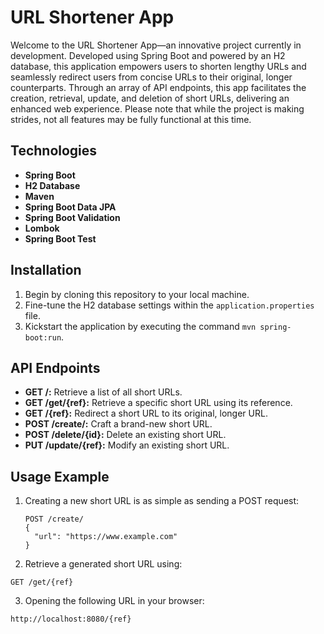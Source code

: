 # URL Shortener App

Welcome to the URL Shortener App—an innovative project currently in development. Developed using Spring Boot and powered by an H2 database, this application empowers users to shorten lengthy URLs and seamlessly redirect users from concise URLs to their original, longer counterparts. Through an array of API endpoints, this app facilitates the creation, retrieval, update, and deletion of short URLs, delivering an enhanced web experience. Please note that while the project is making strides, not all features may be fully functional at this time.

## Technologies

- **Spring Boot** 
- **H2 Database**
- **Maven** 
- **Spring Boot Data JPA**
- **Spring Boot Validation**
- **Lombok** 
- **Spring Boot Test** 
## Installation

1. Begin by cloning this repository to your local machine.
2. Fine-tune the H2 database settings within the `application.properties` file.
3. Kickstart the application by executing the command `mvn spring-boot:run`.

## API Endpoints

- **GET /:** Retrieve a list of all short URLs.
- **GET /get/{ref}:** Retrieve a specific short URL using its reference.
- **GET /{ref}:** Redirect a short URL to its original, longer URL.
- **POST /create/:** Craft a brand-new short URL.
- **POST /delete/{id}:** Delete an existing short URL.
- **PUT /update/{ref}:** Modify an existing short URL.

## Usage Example

1. Creating a new short URL is as simple as sending a POST request:

   ```http
   POST /create/
   {
     "url": "https://www.example.com"
   }
   ```

2. Retrieve a generated short URL using:
```http
GET /get/{ref}
```


3. Opening the following URL in your browser:
```http
http://localhost:8080/{ref}
```

